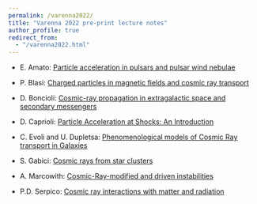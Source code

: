 ```yaml
---
permalink: /varenna2022/
title: "Varenna 2022 pre-print lecture notes"
author_profile: true
redirect_from: 
  - "/varenna2022.html"
---
```


* E. Amato: [Particle acceleration in pulsars and pulsar wind nebulae](https://arxiv.org/abs/2402.10912)

* P. Blasi: [Charged particles in magnetic fields and cosmic ray transport](https://arxiv.org/abs/2307.11640)

* D. Boncioli: [Cosmic-ray propagation in extragalactic space and secondary messengers](https://arxiv.org/abs/2309.12743)

* D. Caprioli: [Particle Acceleration at Shocks: An Introduction](https://arxiv.org/abs/2307.00284)

* C. Evoli and U. Dupletsa: [Phenomenological models of Cosmic Ray transport in Galaxies](https://arxiv.org/abs/2309.00298)

* S. Gabici: [Cosmic rays from star clusters](https://arxiv.org/abs/2307.01596)

* A. Marcowith: [Cosmic-Ray-modified and driven instabilities](https://arxiv.org/abs/2312.17134)

* P.D. Serpico: [Cosmic ray interactions with matter and radiation](https://arxiv.org/abs/2308.04361)

  
